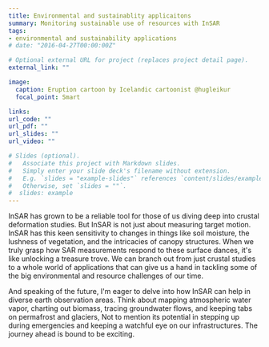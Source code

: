 ```yaml
---
title: Environmental and sustainablity applicaitons
summary: Monitoring sustainable use of resources with InSAR
tags:
- environmental and sustainability applications
# date: "2016-04-27T00:00:00Z"

# Optional external URL for project (replaces project detail page).
external_link: ""

image:
  caption: Eruption cartoon by Icelandic cartoonist @hugleikur
  focal_point: Smart

links:
url_code: ""
url_pdf: ""
url_slides: ""
url_video: ""

# Slides (optional).
#   Associate this project with Markdown slides.
#   Simply enter your slide deck's filename without extension.
#   E.g. `slides = "example-slides"` references `content/slides/example-slides.md`.
#   Otherwise, set `slides = ""`.
#  slides: example
---
```


InSAR has grown to be a reliable tool for those of us diving deep into crustal deformation studies. But InSAR is not just about measuring target motion. InSAR has this keen sensitivity to changes in things like soil moisture, the lushness of vegetation, and the intricacies of canopy structures. When we truly grasp how SAR measurements respond to these surface dances, it's like unlocking a treasure trove. We can branch out from just crustal studies to a whole world of applications that can give us a hand in tackling some of the big environmental and resource challenges of our time.


And speaking of the future, I'm  eager to delve into how InSAR can help in diverse earth observation areas. Think about mapping atmospheric water vapor, charting out biomass, tracing groundwater flows, and keeping tabs on permafrost and glaciers, Not to mention its potential in stepping up during emergencies and keeping a watchful eye on our infrastructures. The journey ahead is bound to be exciting.





